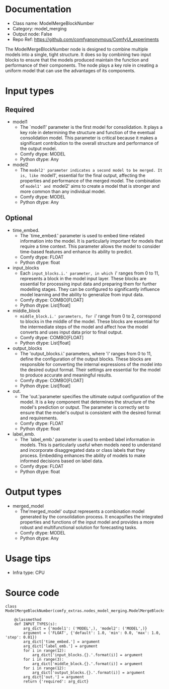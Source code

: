 # Documentation
- Class name: ModelMergeBlockNumber
- Category: model_merging
- Output node: False
- Repo Ref: https://github.com/comfyanonymous/ComfyUI_experiments

The ModelMergeBlockNumber node is designed to combine multiple models into a single, tight structure. It does so by combining two input blocks to ensure that the models produced maintain the function and performance of their components. The node plays a key role in creating a uniform model that can use the advantages of its components.

# Input types
## Required
- model1
    - The `model1' parameter is the first model for consolidation. It plays a key role in determining the structure and function of the eventual consolidation model. This parameter is critical because it makes a significant contribution to the overall structure and performance of the output model.
    - Comfy dtype: MODEL
    - Python dtype: Any
- model2
    - The `model2' parameter indicates a second model to be merged. It is, like `model1', essential for the final output, affecting the properties and performance of the merged model. The combination of `model1' and `model2' aims to create a model that is stronger and more common than any individual model.
    - Comfy dtype: MODEL
    - Python dtype: Any
## Optional
- time_embed.
    - The `time_embed.' parameter is used to embed time-related information into the model. It is particularly important for models that require a time context. This parameter allows the model to consider time-based features and enhance its ability to predict.
    - Comfy dtype: FLOAT
    - Python dtype: float
- input_blocks
    - Each `input_blocks.i.' parameter, in which `i' ranges from 0 to 11, represents a block in the model input layer. These blocks are essential for processing input data and preparing them for further modelling stages. They can be configured to significantly influence model learning and the ability to generalize from input data.
    - Comfy dtype: COMBO[FLOAT]
    - Python dtype: List[float]
- middle_block
    - `middle_block.i.' parameters, for `i' range from 0 to 2, correspond to blocks in the middle of the model. These blocks are essential for the intermediate steps of the model and affect how the model converts and uses input data prior to final output.
    - Comfy dtype: COMBO[FLOAT]
    - Python dtype: List[float]
- output_blocks
    - The 'output_blocks.i.' parameters, where 'i' ranges from 0 to 11, define the configuration of the output blocks. These blocks are responsible for converting the internal expressions of the model into the desired output format. Their settings are essential for the model to produce accurate and meaningful results.
    - Comfy dtype: COMBO[FLOAT]
    - Python dtype: List[float]
- out.
    - The 'out.'parameter specifies the ultimate output configuration of the model. It is a key component that determines the structure of the model's prediction or output. The parameter is correctly set to ensure that the model's output is consistent with the desired format and requirements.
    - Comfy dtype: FLOAT
    - Python dtype: float
- label_emb.
    - The `label_emb.' parameter is used to embed label information in models. This is particularly useful when models need to understand and incorporate disaggregated data or class labels that they process. Embedding enhances the ability of models to make informed decisions based on label data.
    - Comfy dtype: FLOAT
    - Python dtype: float

# Output types
- merged_model
    - The'merged_model' output represents a combination model generated by the consolidation process. It encapsifies the integrated properties and functions of the input model and provides a more robust and multifunctional solution for forecasting tasks.
    - Comfy dtype: MODEL
    - Python dtype: Any

# Usage tips
- Infra type: CPU

# Source code
```
class ModelMergeBlockNumber(comfy_extras.nodes_model_merging.ModelMergeBlocks):

    @classmethod
    def INPUT_TYPES(s):
        arg_dict = {'model1': ('MODEL',), 'model2': ('MODEL',)}
        argument = ('FLOAT', {'default': 1.0, 'min': 0.0, 'max': 1.0, 'step': 0.01})
        arg_dict['time_embed.'] = argument
        arg_dict['label_emb.'] = argument
        for i in range(12):
            arg_dict['input_blocks.{}.'.format(i)] = argument
        for i in range(3):
            arg_dict['middle_block.{}.'.format(i)] = argument
        for i in range(12):
            arg_dict['output_blocks.{}.'.format(i)] = argument
        arg_dict['out.'] = argument
        return {'required': arg_dict}
```